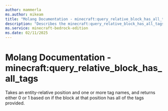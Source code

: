 ```yaml
---
author: mammerla
ms.author: mikeam
title: "Molang Documentation - minecraft:query_relative_block_has_all_tags"
description: "Describes the minecraft:query_relative_block_has_all_tags molang"
ms.service: minecraft-bedrock-edition
ms.date: 02/11/2025 
---
```


# Molang Documentation - minecraft:query_relative_block_has_all_tags

Takes an entity-relative position and one or more tag names, and returns either 0 or 1 based on if the block at that position has all of the tags provided.
